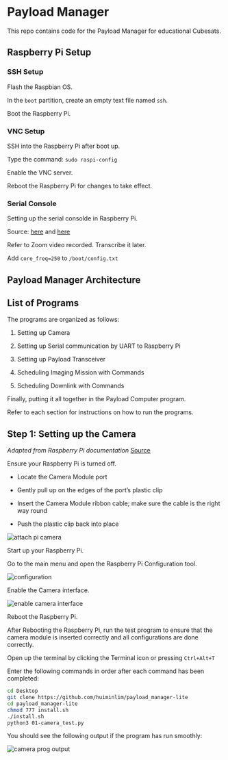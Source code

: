 # Payload Manager

This repo contains code for the Payload Manager for educational Cubesats.

## Raspberry Pi Setup

### SSH Setup

Flash the Raspbian OS.

In the `boot` partition, create an empty text file named `ssh`. 

Boot the Raspberry Pi.

### VNC Setup

SSH into the Raspberry Pi after boot up.

Type the command: `sudo raspi-config`

Enable the VNC server.

Reboot the Raspberry Pi for changes to take effect. 

### Serial Console

Setting up the serial consolde in Raspberry Pi.

Source: [here](https://www.raspberrypi.org/documentation/configuration/uart.md) and [here](https://www.circuits.dk/setup-raspberry-pi-3-gpio-uart/)

Refer to Zoom video recorded. Transcribe it later.

Add `core_freq=250` to `/boot/config.txt`

## Payload Manager Architecture

## List of Programs

The programs are organized as follows:

1. Setting up Camera

2. Setting up Serial communication by UART to Raspberry Pi

3. Setting up Payload Transceiver

4. Scheduling Imaging Mission with Commands

5. Scheduling Downlink with Commands

Finally, putting it all together in the Payload Computer program.

Refer to each section for instructions on how to run the programs.

## Step 1: Setting up the Camera

_Adapted from Raspberry Pi documentation_ [Source](https://projects.raspberrypi.org/en/projects/getting-started-with-picamera/2)

Ensure your Raspberry Pi is turned off.

- Locate the Camera Module port

- Gently pull up on the edges of the port’s plastic clip

- Insert the Camera Module ribbon cable; make sure the cable is the right way round

- Push the plastic clip back into place

![attach pi camera](https://projects-static.raspberrypi.org/projects/getting-started-with-picamera/e700e884354667bc3db3dddc19e20931a787c9a7/en/images/connect-camera.gif)

Start up your Raspberry Pi.

Go to the main menu and open the Raspberry Pi Configuration tool.

![configuration](https://projects-static.raspberrypi.org/projects/getting-started-with-picamera/e700e884354667bc3db3dddc19e20931a787c9a7/en/images/pi-configuration-menu.png)

Enable the Camera interface.

![enable camera interface](https://projects-static.raspberrypi.org/projects/getting-started-with-picamera/e700e884354667bc3db3dddc19e20931a787c9a7/en/images/pi-configuration-interfaces-annotated.png)

Reboot the Raspberry Pi.

After Rebooting the Raspberry Pi, run the test program to ensure that the camera module is inserted correctly and all configurations are done correctly.

Open up the terminal by clicking the Terminal icon or pressing `Ctrl+Alt+T`

Enter the following commands in order after each command has been completed:

```bash
cd Desktop
git clone https://github.com/huiminlim/payload_manager-lite
cd payload_manager-lite
chmod 777 install.sh
./install.sh
python3 01-camera_test.py
```

You should see the following output if the program has run smoothly:

![camera prog output](img/camera_prog_output.jpg)
